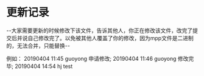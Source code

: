 # 更新记录

--大家需要更新的时候修改下该文件，告诉其他人，你正在修改该文件，改完了提交后并说自己修改完了。以免被其他人覆盖了你的修改，因为mpp文件是二进制的，无法合并，只能替换--

例如：
20190404 11:45 guoyong 申请修改;
20190404 11:46 guoyong 修改完毕;
20190404 14:54 hj test
